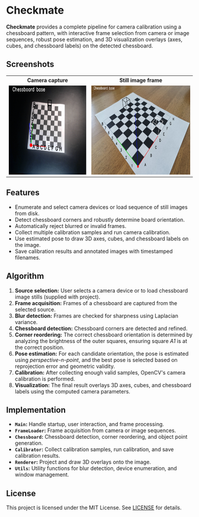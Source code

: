# Checkmate

**Checkmate** provides a complete pipeline for camera calibration using a chessboard pattern, with interactive frame selection from camera or image sequences, robust pose estimation, and 3D visualization overlays (axes, cubes, and chessboard labels) on the detected chessboard.

## Screenshots

<table>
  <tr>
    <th>Camera capture</th>
    <th>Still image frame</th>
  </tr>
  <tr>
    <td><img src="media/cam.png" alt="Camera capture" height="240"/></td>
    <td><img src="media/still.png" alt="Still image frame" height="240"/></td>
  </tr>
</table>

## Features

- Enumerate and select camera devices or load sequence of still images from disk.
- Detect chessboard corners and robustly determine board orientation.
- Automatically reject blurred or invalid frames.
- Collect multiple calibration samples and run camera calibration.
- Use estimated pose to draw 3D axes, cubes, and chessboard labels on the image.
- Save calibration results and annotated images with timestamped filenames.

## Algorithm

1. **Source selection:** User selects a camera device or to load chessboard image stills (supplied with project).
2. **Frame acquisition:** Frames of a chessboard are captured from the selected source.
3. **Blur detection:** Frames are checked for sharpness using Laplacian variance.
4. **Chessboard detection:** Chessboard corners are detected and refined.
5. **Corner reordering:** The correct chessboard orientation is determined by analyzing the brightness of the outer squares, ensuring square *A1* is at the correct position.
6. **Pose estimation:** For each candidate orientation, the pose is estimated using *perspective-n-point*, and the best pose is selected based on reprojection error and geometric validity.
7. **Calibration:** After collecting enough valid samples, OpenCV's camera calibration is performed.
8. **Visualization:** The final result overlays 3D axes, cubes, and chessboard labels using the computed camera parameters.

## Implementation

- **`Main`:** Handle startup, user interaction, and frame processing.
- **`FrameLoader`:** Frame acquisition from camera or image sequences.
- **`Chessboard`:** Chessboard detection, corner reordering, and object point generation.
- **`Calibrator`:** Collect calibration samples, run calibration, and save calibration results.
- **`Renderer`:** Project and draw 3D overlays onto the image.
- **`Utils`:** Utility functions for blur detection, device enumeration, and window management.

## License

This project is licensed under the MIT License. See [LICENSE](LICENSE) for details.
